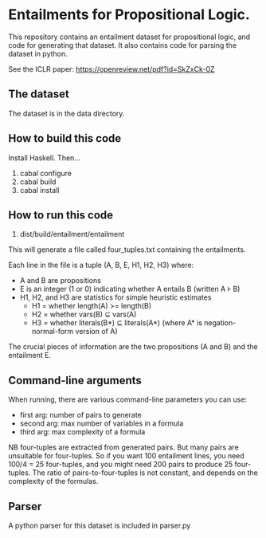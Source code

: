 # Entailments for Propositional Logic.

This repository contains an entailment dataset for propositional logic, and code for generating that dataset.
It also contains code for parsing the dataset in python.

See the ICLR paper: https://openreview.net/pdf?id=SkZxCk-0Z

## The dataset

The dataset is in the data directory.

## How to build this code

Install Haskell. Then...

1. cabal configure
1. cabal build
1. cabal install

## How to run this code

1. dist/build/entailment/entailment

This will generate a file called four_tuples.txt containing the entailments.

Each line in the file is a tuple (A, B, E, H1, H2, H3) where:
  * A and B are propositions
  * E is an integer (1 or 0) indicating whether A entails B (written A ⊧ B)
  *  H1, H2, and H3 are statistics for simple heuristic estimates
        * H1 = whether length(A) >= length(B)
        * H2 = whether vars(B) ⊆ vars(A)
        * H3 = whether literals(B*) ⊆ literals(A*)
            (where A* is negation-normal-form version of A)

The crucial pieces of information are the two propositions (A and B) and the entailment E. 

## Command-line arguments

When running, there are various command-line parameters you can use:
  * first arg: number of pairs to generate
  * second arg: max number of variables in a formula
  * third arg: max complexity of a formula

NB four-tuples are extracted from generated pairs. But many pairs are unsuitable for four-tuples. So if you want 100 entailment lines, you need 100/4 = 25 four-tuples,  and you might need 200 pairs to produce 25 four-tuples. The ratio of pairs-to-four-tuples is not constant, and depends on the complexity of the formulas.

## Parser

A python parser for this dataset is included in parser.py


